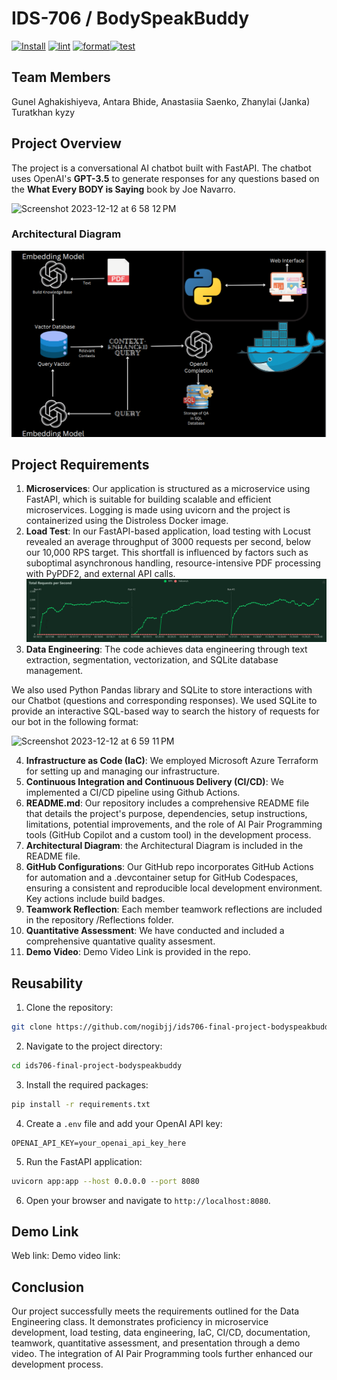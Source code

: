 # IDS-706 / BodySpeakBuddy
[![Install](https://github.com/nogibjj/ids706-final-project-bodyspeakbuddy/actions/workflows/install.yml/badge.svg)](https://github.com/nogibjj/ids706-final-project-bodyspeakbuddy/actions/workflows/install.yml) [![lint](https://github.com/nogibjj/ids706-final-project-bodyspeakbuddy/actions/workflows/lint.yml/badge.svg)](https://github.com/nogibjj/ids706-final-project-bodyspeakbuddy/actions/workflows/lint.yml) [![format](https://github.com/nogibjj/ids706-final-project-bodyspeakbuddy/actions/workflows/format.yml/badge.svg)](https://github.com/nogibjj/ids706-final-project-bodyspeakbuddy/actions/workflows/format.yml)[![test](https://github.com/nogibjj/ids706-final-project-bodyspeakbuddy/actions/workflows/test.yml/badge.svg)](https://github.com/nogibjj/ids706-final-project-bodyspeakbuddy/actions/workflows/test.yml)
## Team Members
Gunel Aghakishiyeva, Antara Bhide, Anastasiia Saenko, Zhanylai (Janka) Turatkhan kyzy

## Project Overview
The project is a conversational AI chatbot built with FastAPI. The chatbot uses OpenAI's **GPT-3.5** to generate responses for any questions based on  the **What Every BODY is Saying** book by Joe Navarro. 

<img width="624" alt="Screenshot 2023-12-12 at 6 58 12 PM" src="https://github.com/nogibjj/ids706-final-project-bodyspeakbuddy/assets/78721466/eaca5942-a868-4d1d-b798-64f2949a4e01">


### Architectural Diagram
![Architecture](./pic/Architect.png)

## Project Requirements
 
1. **Microservices**: Our application is structured as a microservice using FastAPI, which is suitable for building scalable and efficient microservices. Logging is made using uvicorn and the project is containerized using the Distroless Docker image.
2. **Load Test**: In our FastAPI-based application, load testing with Locust revealed an average throughput of 3000 requests per second, below our 10,000 RPS target. This shortfall is influenced by factors such as suboptimal asynchronous handling, resource-intensive PDF processing with PyPDF2, and external API calls.
![Load Testing](load_test.png)
4. **Data Engineering**: The code achieves data engineering through text extraction, segmentation, vectorization, and SQLite database management.

We also used Python Pandas library and SQLite to store interactions with our Chatbot (questions and corresponding responses). We used SQLite to provide an interactive SQL-based way to search the history of requests for our bot in the following format:

![Screenshot 2023-12-12 at 6 59 11 PM](https://github.com/nogibjj/ids706-final-project-bodyspeakbuddy/assets/78721466/19b841d3-212f-44e4-a29b-74964ee18bbb)

4. **Infrastructure as Code (IaC)**: We employed Microsoft Azure Terraform for setting up and managing our infrastructure. 
5. **Continuous Integration and Continuous Delivery (CI/CD)**: We implemented a CI/CD pipeline using Github Actions. 
6. **README.md**: Our repository includes a comprehensive README file that details the project's purpose, dependencies, setup instructions, limitations, potential improvements, and the role of AI Pair Programming tools (GitHub Copilot and a custom tool) in the development process.
7. **Architectural Diagram**: the Architectural Diagram is included in the README file.
8. **GitHub Configurations**: Our GitHub repo incorporates GitHub Actions for automation and a .devcontainer setup for GitHub Codespaces, ensuring a consistent and reproducible local development environment. Key actions include build badges.
9. **Teamwork Reflection**: Each member teamwork reflections are included in the repository /Reflections folder.
10. **Quantitative Assessment**: We have conducted and included a comprehensive quantative quality assesment. 
11. **Demo Video**: Demo Video Link is provided in the repo.

## Reusability

1. Clone the repository:

```bash
git clone https://github.com/nogibjj/ids706-final-project-bodyspeakbuddy/
```

2. Navigate to the project directory:

```bash
cd ids706-final-project-bodyspeakbuddy
```

3. Install the required packages:

```bash
pip install -r requirements.txt
```

4. Create a `.env` file and add your OpenAI API key:

```env
OPENAI_API_KEY=your_openai_api_key_here
```

5. Run the FastAPI application:

```bash
uvicorn app:app --host 0.0.0.0 --port 8080
```

6. Open your browser and navigate to `http://localhost:8080`.

## Demo Link
Web link: 
Demo video link: 

## Conclusion

Our project successfully meets the requirements outlined for the Data Engineering class. It demonstrates proficiency in microservice development, load testing, data engineering, IaC, CI/CD, documentation, teamwork, quantitative assessment, and presentation through a demo video. The integration of AI Pair Programming tools further enhanced our development process.






